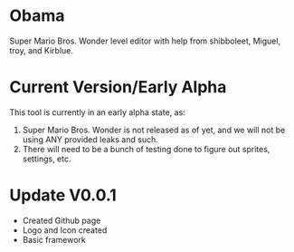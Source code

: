 # Obama
Super Mario Bros. Wonder level editor with help from shibboleet, Miguel, troy, and Kirblue. 

# Current Version/Early Alpha
This tool is currently in an early alpha state, as:
1. Super Mario Bros. Wonder is not released as of yet, and we will not be using ANY provided leaks and such.
2. There will need to be a bunch of testing done to figure out sprites, settings, etc.

# Update V0.0.1
- Created Github page
- Logo and Icon created
- Basic framework
